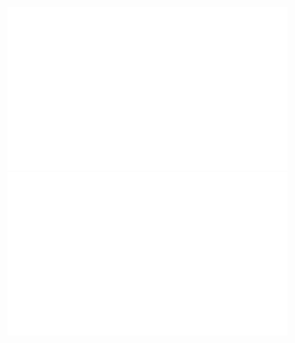 ![Statistics Overview](https://raw.githubusercontent.com/KillSKID/hi/master/generated/overview.svg)  ![Languages Overview](https://raw.githubusercontent.com/KillSKID/hi/master/generated/languages.svg)
